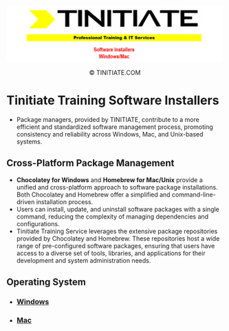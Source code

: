 ![Tinitiate Software Installers Image](tinitiate_software_installers.png)
<center>&copy; TINITIATE.COM</center>

# Tinitiate Training Software Installers
* Package managers, provided by TINITIATE, contribute to a more efficient and standardized software management process, promoting consistency and reliability across Windows, Mac, and Unix-based systems.

## Cross-Platform Package Management
* **Chocolatey for Windows** and **Homebrew for Mac/Unix** provide a unified and cross-platform approach to software package installations. Both Chocolatey and Homebrew offer a simplified and command-line-driven installation process.
* Users can install, update, and uninstall software packages with a single command, reducing the complexity of managing dependencies and configurations.
* Tinitiate Training Service leverages the extensive package repositories provided by Chocolatey and Homebrew. These repositories host a wide range of pre-configured software packages, ensuring that users have access to a diverse set of tools, libraries, and applications for their development and system administration needs.

## Operating System
* ### [Windows](./windows)
* ### [Mac](./mac)